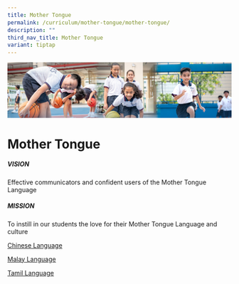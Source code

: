 ```yaml
---
title: Mother Tongue
permalink: /curriculum/mother-tongue/mother-tongue/
description: ""
third_nav_title: Mother Tongue
variant: tiptap
---
```

![](/images/Our%20Learning%20Experiences.jpg)

Mother Tongue
=============

##### **VISION**

Effective communicators and confident users of the Mother Tongue Language

##### **MISSION**

To instill in our students the love for their Mother Tongue Language and culture


[Chinese Language](/curriculum/Mother-Tongue/Chinese-Language/)

[Malay Language](/curriculum/Mother-Tongue/Malay-Language/)

[Tamil Language](/curriculum/Mother-Tongue/Tamil-Language/)